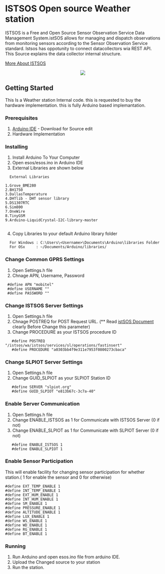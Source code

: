 # ISTSOS Open source Weather station

ISTSOS is a Free and Open Source Sensor Observation Service Data Management System.istSOS allows for 
managing and dispatch observations from monitoring sensors according to the Sensor Observation Service standard.
Istsos has oppotunity to connect datacollectors wia REST API. This Source explains the data collector internal structure.

 [More About ISTSOS](http://istsos.org/en/latest/doc/index.html)
 
 <p align="center">
  <img src="https://github.com/HarithKK/ISTSOS/blob/master/img.png"/>
 </p>
 
## Getting Started

This Is a Weather station Internal code. this is requested to buy the hardware implementation. this is fully Arduino based implemantation.

### Prerequisites

1. [Arduino IDE](https://www.arduino.cc/en/Main/Software) - Download for Source edit
2. Hardware Implementation

### Installing

1. Install Arduino To Your Computer
2. Open esos/esos.ino in Arduino IDE
3. External Libraries are shown below
```
  External Libraries
  ```
    1.Grove_BME280
    2.BH1750
    3.DallasTemperature
    4.DHTlib - DHT sensor library
    5.DS1307RTC
    6.Sim800
    7.OneWire
    8.TinyGSM
    9.Arduino-LiquidCrystal-I2C-library-master
  ```
```

4. Copy Libraries to your default Arduino library folder
  ```
    For Windows : C:\Users\<Username>\Documents\Arduino\libraries Folder
    For OSx     : ~/Documents/Arduino/libraries/
  ```
### Change Common GPRS Settings

1. Open Settings.h file 
2. Chnage APN, Username, Password
 ```
  #define APN "mobitel"
  #define USERNAME ""
  #define PASSWORD ""
 ```
### Change ISTSOS Server Settings

1. Open Settings.h file 
2. Chnage POSTREQ for POST Request URL. (** Read [istSOS Document](http://istsos.org/en/latest/doc/) clearly Before Change this     parameter)
3. Change PROCEDURE as your ISTSOS procedure ID

```
   #define POSTREQ "/istsos/wa/istsos/services/sl/operations/fastinsert"
   #define PROCEDURE "a0303bb4f9e311e7953f0800273cbaca"

```
### Change SLPIOT Server Settings

1. Open Settings.h file 
2. Change GUID_SLPIOT as your SLPIOT Station ID

```
   #define SERVER "slpiot.org"
   #define GUID_SLPIOT "e813b67c-3c7a-40"
```

### Enable Server Communication

1. Open Settings.h file 
2. Change ENABLE_ISTSOS as 1 for Communicate with ISTSOS Server (0 if not)
3. Change ENABLE_SLPIOT as 1 for Communicate with SLPIOT Server (0 if not)

```
   #define ENABLE_ISTSOS 1
   #define ENABLE_SLPIOT 1
```

### Enable Sensor Participation

This will enable facility for changing sensor participation for whether station.( 1 for enable the sensor and 0 for otherwise)

```
#define EXT_TEMP_ENABLE 1
#define INT_TEMP_ENABLE 1
#define EXT_HUM_ENABLE 1
#define INT_HUM_ENABLE 1
#define SM_ENABLE 1
#define PRESSURE_ENABLE 1
#define ALTITUDE_ENABLE 1
#define LUX_ENABLE 1
#define WS_ENABLE 1
#define WD_ENABLE 1
#define RG_ENABLE 1
#define BT_ENABLE 1

```

### Running 

1. Run Arduino and open esos.ino file from arduino IDE.
2. Upload the Changed source to your station
3. Run the station.

